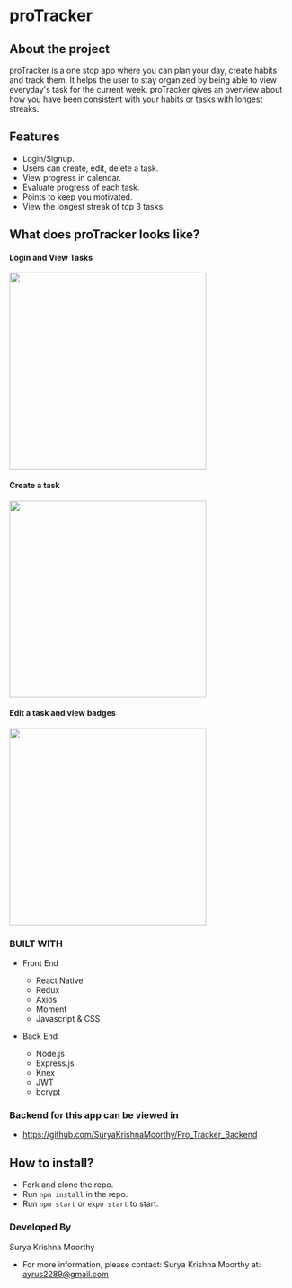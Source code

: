 # proTracker

## About the project

proTracker is a one stop app where you can plan your day, create habits and track them. It helps the user to stay organized by being able to view everyday's task for the current week. proTracker gives an overview about how you have been consistent with your habits or tasks with longest streaks.

## Features

- Login/Signup.
- Users can create, edit, delete a task.
- View progress in calendar.
- Evaluate progress of each task.
- Points to keep you motivated.
- View the longest streak of top 3 tasks.

## What does proTracker looks like?

#### Login and View Tasks
<img src="./src/assets/gifs/login_and_view.gif" width="350">

#### Create a task
<img src="./src/assets/gifs/create_task.gif" width="350">

#### Edit a task and view badges
<img src="./src/assets/gifs/edit_and_badges.gif" width="350">

### BUILT WITH
* Front End
  - React Native
  - Redux
  - Axios
  - Moment
  - Javascript & CSS

* Back End

  - Node.js
  - Express.js
  - Knex
  - JWT
  - bcrypt

### Backend for this app can be viewed in
-  https://github.com/SuryaKrishnaMoorthy/Pro_Tracker_Backend

## How to install?
- Fork and clone the repo.
- Run ```npm install``` in the repo.
- Run ```npm start``` or ```expo start``` to start.

### Developed By

Surya Krishna Moorthy

- For more information, please contact: Surya Krishna Moorthy at: ayrus2289@gmail.com
